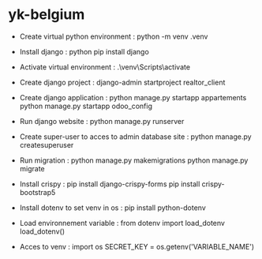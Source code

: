 # yk-belgium
- Create virtual python environment : 
    python -m venv .venv

- Install django : 
    python pip install django

- Activate virtual environment : 
    .\venv\Scripts\activate

- Create django project :
    django-admin startproject realtor_client

- Create django application : 
    python manage.py startapp appartements
    python manage.py startapp odoo_config

- Run django website : python manage.py runserver

- Create super-user to acces to admin database site : python manage.py createsuperuser

- Run migration : 
    python manage.py makemigrations
    python manage.py migrate

- Install crispy : 
    pip install django-crispy-forms
    pip install crispy-bootstrap5

- Install dotenv to set venv in os :
    pip install python-dotenv

- Load environnement variable :
    from dotenv import load_dotenv
    load_dotenv()

- Acces to venv : 
    import os
    SECRET_KEY = os.getenv('VARIABLE_NAME')
